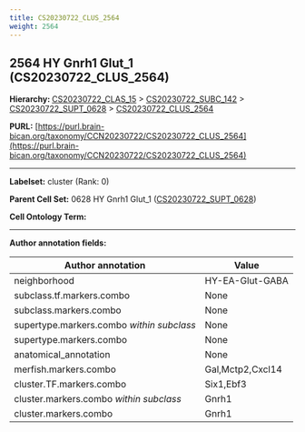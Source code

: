 ```yaml
---
title: CS20230722_CLUS_2564
weight: 2564
---
```

## 2564 HY Gnrh1 Glut_1 (CS20230722_CLUS_2564)
<b>Hierarchy: </b>
[CS20230722_CLAS_15](../CS20230722_CLAS_15) >
[CS20230722_SUBC_142](../CS20230722_SUBC_142) >
[CS20230722_SUPT_0628](../CS20230722_SUPT_0628) >
[CS20230722_CLUS_2564](../CS20230722_CLUS_2564)

**PURL:** [https://purl.brain-bican.org/taxonomy/CCN20230722/CS20230722_CLUS_2564](https://purl.brain-bican.org/taxonomy/CCN20230722/CS20230722_CLUS_2564)

---


**Labelset:** cluster (Rank: 0)

**Parent Cell Set:** 0628 HY Gnrh1 Glut_1 ([CS20230722_SUPT_0628](../CS20230722_SUPT_0628))



**Cell Ontology Term:** 

[MARKER GENES.]: #


---

[TRANSFERRED ANNOTATIONS.]: #


[AUTHOR ANNOTATION FIELDS.]: #


**Author annotation fields:**

| Author annotation | Value |
|-------------------|-------|
|neighborhood|HY-EA-Glut-GABA|
|subclass.tf.markers.combo|None|
|subclass.markers.combo|None|
|supertype.markers.combo _within subclass_|None|
|supertype.markers.combo|None|
|anatomical_annotation|None|
|merfish.markers.combo|Gal,Mctp2,Cxcl14|
|cluster.TF.markers.combo|Six1,Ebf3|
|cluster.markers.combo _within subclass_|Gnrh1|
|cluster.markers.combo|Gnrh1|
